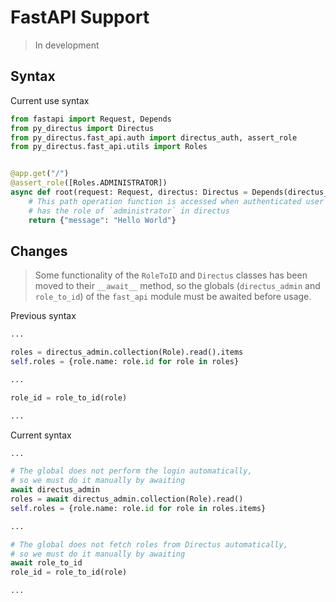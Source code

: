 # FastAPI Support

> In development

## Syntax

Current use syntax

```python
from fastapi import Request, Depends
from py_directus import Directus
from py_directus.fast_api.auth import directus_auth, assert_role
from py_directus.fast_api.utils import Roles


@app.get("/")
@assert_role([Roles.ADMINISTRATOR])
async def root(request: Request, directus: Directus = Depends(directus_auth)):
    # This path operation function is accessed when authenticated user 
    # has the role of `administrator` in directus
    return {"message": "Hello World"}
```

## Changes

> Some functionality of the `RoleToID` and `Directus` classes has been moved to their `__await__` method, 
> so the globals (`directus_admin` and `role_to_id`) of the `fast_api` module must be awaited before usage.

Previous syntax

```python
...

roles = directus_admin.collection(Role).read().items
self.roles = {role.name: role.id for role in roles}

...

role_id = role_to_id(role)

...
```

Current syntax
```python
...

# The global does not perform the login automatically, 
# so we must do it manually by awaiting
await directus_admin
roles = await directus_admin.collection(Role).read()
self.roles = {role.name: role.id for role in roles.items}

...

# The global does not fetch roles from Directus automatically, 
# so we must do it manually by awaiting
await role_to_id
role_id = role_to_id(role)

...
```
